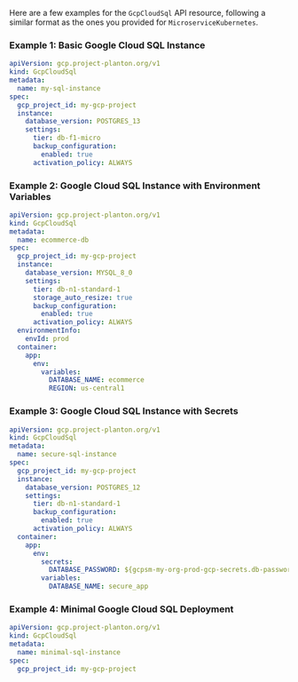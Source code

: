 Here are a few examples for the `GcpCloudSql` API resource, following a similar format as the ones you provided for `MicroserviceKubernetes`.

### Example 1: Basic Google Cloud SQL Instance

```yaml
apiVersion: gcp.project-planton.org/v1
kind: GcpCloudSql
metadata:
  name: my-sql-instance
spec:
  gcp_project_id: my-gcp-project
  instance:
    database_version: POSTGRES_13
    settings:
      tier: db-f1-micro
      backup_configuration:
        enabled: true
      activation_policy: ALWAYS
```

### Example 2: Google Cloud SQL Instance with Environment Variables

```yaml
apiVersion: gcp.project-planton.org/v1
kind: GcpCloudSql
metadata:
  name: ecommerce-db
spec:
  gcp_project_id: my-gcp-project
  instance:
    database_version: MYSQL_8_0
    settings:
      tier: db-n1-standard-1
      storage_auto_resize: true
      backup_configuration:
        enabled: true
      activation_policy: ALWAYS
  environmentInfo:
    envId: prod
  container:
    app:
      env:
        variables:
          DATABASE_NAME: ecommerce
          REGION: us-central1
```

### Example 3: Google Cloud SQL Instance with Secrets

```yaml
apiVersion: gcp.project-planton.org/v1
kind: GcpCloudSql
metadata:
  name: secure-sql-instance
spec:
  gcp_project_id: my-gcp-project
  instance:
    database_version: POSTGRES_12
    settings:
      tier: db-n1-standard-1
      backup_configuration:
        enabled: true
      activation_policy: ALWAYS
  container:
    app:
      env:
        secrets:
          DATABASE_PASSWORD: ${gcpsm-my-org-prod-gcp-secrets.db-password}
        variables:
          DATABASE_NAME: secure_app
```

### Example 4: Minimal Google Cloud SQL Deployment

```yaml
apiVersion: gcp.project-planton.org/v1
kind: GcpCloudSql
metadata:
  name: minimal-sql-instance
spec:
  gcp_project_id: my-gcp-project
```

